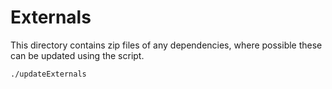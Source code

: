 
Externals
=========

This directory contains zip files of any dependencies, where possible these can be updated using the script.

    ./updateExternals

